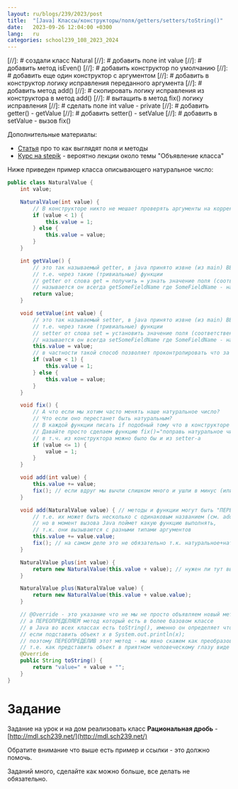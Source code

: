 ```yaml
---
layout: ru/blogs/239/2023/post
title:  "[Java] Классы/конструкторы/поля/getters/setters/toString()"
date:   2023-09-26 12:04:00 +0300
lang:   ru
categories: school239_108_2023_2024
---
```


[//]: # создали класс Natural
[//]: # добавить поле int value
[//]: # добавить метод isEven()
[//]: # добавить конструктор по умолчанию
[//]: # добавить еще один конструктор с аргументом
[//]: # добавить в конструктор логику исправления переданного аргумента
[//]: # добавить метод add()
[//]: # скопировать логику исправления из конструктора в метод add()
[//]: # вытащить в метод fix() логику исправления
[//]: # сделать поле int value - private
[//]: # добавить getter() - getValue
[//]: # добавить setter() - setValue
[//]: # добавить в setValue - вызов fix()

Дополнительные материалы:

- [Статья](/blogs/239/2022/school239_108_2022_2023/2022/09/23/class-methods1.html) про то как выглядят поля и методы
- [Курс на stepik](https://stepik.org/course/187/promo) - вероятно лекции около темы "Объявление класса"

Ниже приведен пример класса описывающего натуральное число:

```java
public class NaturalValue {
    int value;

    NaturalValue(int value) {
        // В конструкторе никто не мешает проверять аргументы на корректность и как-то их изменять (исправлять)
        if (value < 1) {
            this.value = 1;
        } else {
            this.value = value;
        }
    }

    int getValue() {
        // это так называемый getter, в java принято извне (из main) ВЕЖЛИВО узнавать значения полей
        // т.е. через такие (тривиальные) функции
        // getter от слова get = получить = узнать значение поля (соответственно тип результата = типу поля)
        // называется он всегда getSomeFieldName где SomeFieldName - название поля (с большой буквы)
        return value;
    }

    void setValue(int value) {
        // это так называемый setter, в java принято извне (из main) ВЕЖЛИВО МЕНЯТЬ значения полей
        // т.е. через такие (тривиальные) функции
        // setter от слова set = установить значение поля (соответственно результата нет - void)
        // называется он всегда setSomeFieldName где SomeFieldName - название поля (с большой буквы)
        this.value = value;
        // в частности такой способ позволяет проконтролировать что за значение нам подсунили и поправить его:
        if (value < 1) {
            this.value = 1;
        } else {
            this.value = value;
        }
    }

    void fix() {
        // А что если мы хотим часто менять наше натуральное число?
        // Что если оно перестанет быть натуральным?
        // В каждой функции писать if подобный тому что в конструкторе и setter-е? Утомительно и не красиво!
        // Давайте просто сделаем функцию fix()="поправь натуральное число если это требуется" и будем ее вызывать отовсюду
        // в т.ч. из конструктора можно было бы и из setter-а
        if (value <= 1) {
            value = 1;
        }
    }

    void add(int value) {
        this.value += value;
        fix(); // если вдруг мы вычли слишком много и ушли в минус (или до нуля) - поправляем
    }

    void add(NaturalValue value) { // методы и функции могут быть "ПЕРЕГРУЖЕНЫ" (overloaded)
        // т.е. их может быть несколько с одинаковым названием (см. add выше)
        // но в момент вызова Java поймет какую функцию выполнять,
        // т.к. они вызываются с разными типами аргументов
        this.value += value.value;
        fix(); // на самом деле это не обязательно т.к. натуральное+натуральное=натуральное, но так спокойнее и надежнее...
    }

    NaturalValue plus(int value) {
        return new NaturalValue(this.value + value); // нужен ли тут вызов fix?
    }

    NaturalValue plus(NaturalValue value) {
        return new NaturalValue(this.value + value.value);
    }

    // @Override - это указание что не мы не просто объявляем новый метод,
    // а ПЕРЕОПРЕДЕЛЯЕМ метод который есть в более базовом классе
    // в Java во всех классах есть toString(), именно он определяет что будет выведено
    // если подставить объект x в System.out.println(x);
    // поэтому ПЕРЕОПРЕДЕЛИВ этот метод - мы явно скажем как преобразовать объект в строку
    // т.е. как представить объект в приятном человеческому глазу виде
    @Override
    public String toString() {
        return "value=" + value + "";
    }
}
```

**Задание**
====

Задание на урок и на дом реализовать класс **Рациональная дробь** - [http://mdl.sch239.net/](http://mdl.sch239.net/)

Обратите внимание что выше есть пример и ссылки - это должно помочь.

Заданий много, сделайте как можно больше, все делать не обязательно.
